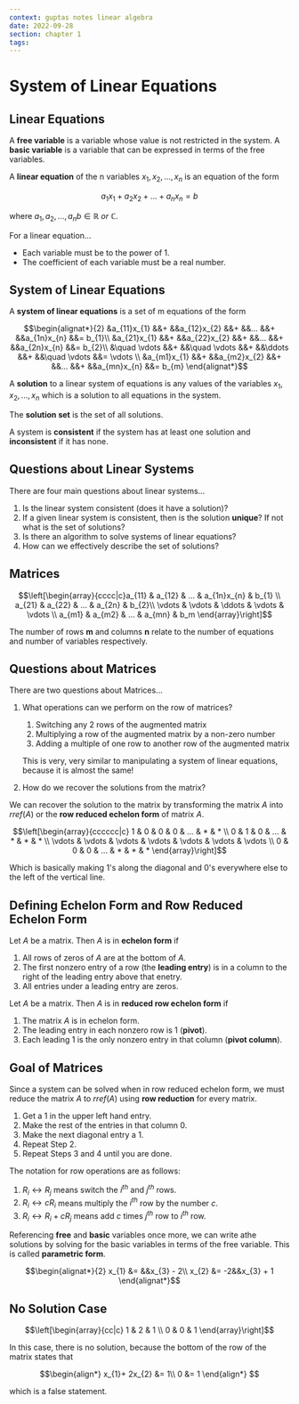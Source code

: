 ```yaml
---
context: guptas notes linear algebra
date: 2022-09-28
section: chapter 1
tags: 
---
```

# System of Linear Equations

## Linear Equations
A **free variable** is a variable whose value is not restricted in the system. A **basic variable** is a variable that can be expressed in terms of the free variables.

A **linear equation** of the n variables $x_{1},x_{2},...,x_{n}$ is an equation of the form

$$a_{1}x_{1}+a_{2}x_{2}+...+a_{n}x_{n}=b$$

where $a_1,a_2,...,a_{n} b \in \mathbb{R}\: or\: \mathbb{C}$.

For a linear equation...
- Each variable must be to the power of 1.
- The coefficient of each variable must be a real number.

## System of Linear Equations
A **system of linear equations** is a set of m equations of the form

$$\begin{alignat*}{2}
&a_{11}x_{1} &&+ &&a_{12}x_{2} &&+ &&... &&+ &&a_{1n}x_{n} &&= b_{1}\\
&a_{21}x_{1} &&+ &&a_{22}x_{2} &&+ &&... &&+ &&a_{2n}x_{n} &&= b_{2}\\
&\quad \vdots &&+ &&\quad \vdots &&+ &&\ddots &&+ &&\quad \vdots 
&&= \vdots \\
&a_{m1}x_{1} &&+ &&a_{m2}x_{2} &&+ &&... &&+ &&a_{mn}x_{n} &&= b_{m}
\end{alignat*}$$

A **solution** to a linear system of equations is any values of the variables $x_{1},x_{2},...,x_{n}$ which is a solution to all equations in the system.

The **solution set** is the set of all solutions.

A system is **consistent** if the system has at least one solution and **inconsistent** if it has none.

## Questions about Linear Systems
There are four main questions about linear systems...
1. Is the linear system consistent (does it have a solution)?
2. If a given linear system is consistent, then is the solution **unique**? If not what is the set of solutions?
3. Is there an algorithm to solve systems of linear equations?
4. How can we effectively describe the set of solutions?

## Matrices
$$\left[\begin{array}{cccc|c}a_{11} & a_{12} & ... & a_{1n}x_{n} & b_{1} \\
a_{21} & a_{22} & ... & a_{2n} & b_{2}\\
\vdots & \vdots & \ddots & \vdots & \vdots \\ 
a_{m1} & a_{m2} & ... & a_{mn} & b_m
\end{array}\right]$$

The number of rows **m** and columns **n** relate to the number of equations and number of variables respectively.

## Questions about Matrices
There are two questions about Matrices...

1. What operations can we perform on the row of matrices?

	1. Switching any 2 rows of the augmented matrix
	2. Multiplying a row of the augmented matrix by a non-zero number
	3. Adding a multiple of one row to another row of the augmented matrix

	This is very, very similar to manipulating a system of linear equations, because it is almost the same!

2. How do we recover the solutions from the matrix?

We can recover the solution to the matrix by transforming the matrix $A$ into $rref(A)$ or the **row reduced echelon form** of matrix $A$.

$$\left[\begin{array}{cccccc|c}
1 & 0 & 0 & 0 & ... & * & * \\
0 & 1 & 0 & ... & * & * & * \\
\vdots & \vdots & \vdots & \vdots & \vdots & \vdots & \vdots \\
0 & 0 & 0 & ... & * & * & *
\end{array}\right]$$

Which is basically making 1's along the diagonal and 0's everywhere else to the left of the vertical line.

## Defining Echelon Form and Row Reduced Echelon Form
Let $A$ be a matrix. Then $A$ is in **echelon form** if
1. All rows of zeros of $A$ are at the  bottom of $A$.
2. The first nonzero entry of a row (the **leading entry**) is in a column to the right of the leading entry above that enetry.
3. All entries under a leading entry are zeros.

Let $A$ be a matrix. Then $A$ is in **reduced row echelon form** if
1. The matrix $A$ is in echelon form.
2. The leading entry in each nonzero row is 1 (**pivot**).
3. Each leading 1 is the only nonzero entry in that column (**pivot column**).

## Goal of Matrices
Since a system can be solved when in row reduced echelon form, we must reduce the matrix $A$ to $rref(A)$ using **row reduction** for every matrix.

1. Get a 1 in the upper left hand entry.
2. Make the rest of the entries in that column 0.
3. Make the next diagonal entry a 1.
4. Repeat Step 2.
5. Repeat Steps 3 and 4 until you are done.

The notation for row operations are as follows:
1. $R_{i} \longleftrightarrow R_{j}$ means switch the $i^{th}$ and $j^{th}$ rows.
2. $R_{i} \longleftrightarrow cR_{i}$ means multiply the $i^{th}$ row by the number $c$.
3. $R_{i} \longleftrightarrow R_{i} + cR_{j}$ means add $c$ times $j^{th}$ row to $i^{th}$ row.

Referencing **free** and **basic** variables once more, we can write athe solutions by solving for the basic variables in terms of the free variable. This is called **parametric form**.

$$\begin{alignat*}{2}
x_{1} &= &&x_{3} - 2\\
x_{2} &= -2&&x_{3} + 1
\end{alignat*}$$

## No Solution Case
$$\left[\begin{array}{cc|c} 1 & 2 & 1 \\ 0 & 0 & 1 \end{array}\right]$$

In this case, there is no solution, because the bottom of the row of the matrix states that

$$\begin{align*}
x_{1}+ 2x_{2} &= 1\\
0 &= 1
\end{align*} $$

which is a false statement.